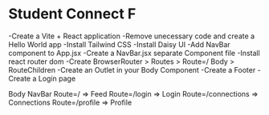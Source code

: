# Student Connect F

-Create a Vite + React application
-Remove unecessary code and create a Hello World app
-Install Tailwind CSS
-Install Daisy UI
-Add NavBar component to App.jsx
-Create a NavBar.jsx separate Component file
-Install react router dom
-Create BrowserRouter > Routes > Route=/ Body > RouteChildren
-Create an Outlet in your Body Component 
-Create a Footer
-Create a Login page







Body
   NavBar
   Route=/ => Feed
   Route=/login => Login
   Route=/connections => Connections
   Route=/profile => Profile




